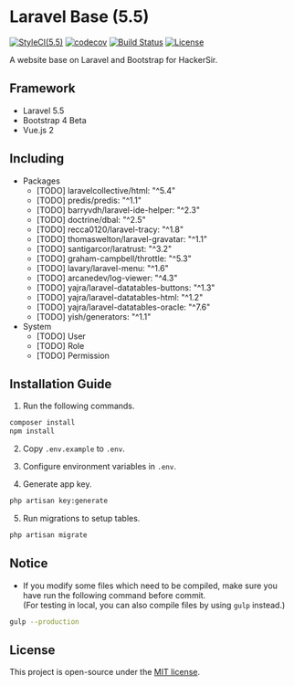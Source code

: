# Laravel Base (5.5)
[![StyleCI(5.5)](https://styleci.io/repos/65561499/shield?branch=5.5)](https://styleci.io/repos/65561499)
[![codecov](https://codecov.io/gh/HackerSir/laravel-base/branch/5.5/graph/badge.svg)](https://codecov.io/gh/HackerSir/laravel-base)
[![Build Status](https://travis-ci.org/HackerSir/laravel-base.svg?branch=5.5)](https://travis-ci.org/HackerSir/laravel-base)
[![License](https://img.shields.io/github/license/HackerSir/laravel-base.svg)](https://raw.githubusercontent.com/HackerSir/laravel-base/master/LICENSE)

A website base on Laravel and Bootstrap for HackerSir.

## Framework
- Laravel 5.5
- Bootstrap 4 Beta
- Vue.js 2

## Including
- Packages
  - [TODO] laravelcollective/html: "^5.4"
  - [TODO] predis/predis: "^1.1"
  - [TODO] barryvdh/laravel-ide-helper: "^2.3"
  - [TODO] doctrine/dbal: "^2.5"
  - [TODO] recca0120/laravel-tracy: "^1.8"
  - [TODO] thomaswelton/laravel-gravatar: "^1.1"
  - [TODO] santigarcor/laratrust: "^3.2"
  - [TODO] graham-campbell/throttle: "^5.3"
  - [TODO] lavary/laravel-menu: "^1.6"
  - [TODO] arcanedev/log-viewer: "^4.3"
  - [TODO] yajra/laravel-datatables-buttons: "^1.3"
  - [TODO] yajra/laravel-datatables-html: "^1.2"
  - [TODO] yajra/laravel-datatables-oracle: "^7.6"
  - [TODO] yish/generators: "^1.1"
- System
  - [TODO] User
  - [TODO] Role
  - [TODO] Permission

## Installation Guide
1. Run the following commands.
```bash
composer install  
npm install
```

2. Copy `.env.example` to `.env`.

3. Configure environment variables in `.env`.

4. Generate app key.
```bash
php artisan key:generate
```

5. Run migrations to setup tables.
```bash
php artisan migrate
```

## Notice
- If you modify some files which need to be compiled, make sure you have run the following command before commit.  
(For testing in local, you can also compile files by using `gulp` instead.)
```bash
gulp --production
```

## License
This project is open-source under the [MIT license](http://opensource.org/licenses/MIT).
